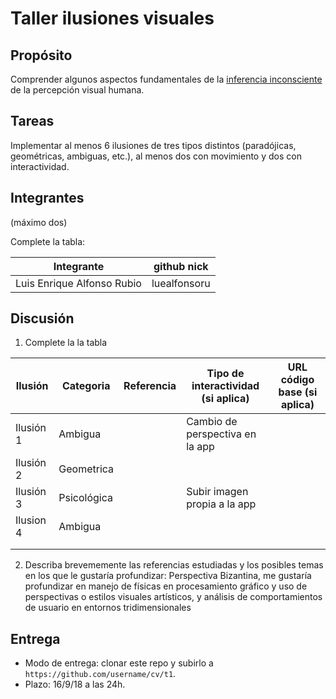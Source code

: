 # Taller ilusiones visuales

## Propósito

Comprender algunos aspectos fundamentales de la [inferencia inconsciente](https://github.com/VisualComputing/Cognitive) de la percepción visual humana.

## Tareas

Implementar al menos 6 ilusiones de tres tipos distintos (paradójicas, geométricas, ambiguas, etc.), al menos dos con movimiento y dos con interactividad.

## Integrantes
(máximo dos)

Complete la tabla:

| Integrante                 |  github nick |
|----------------------------|--------------|
| Luis Enrique Alfonso Rubio | luealfonsoru |

## Discusión

1. Complete la la tabla

| Ilusión | Categoria | Referencia | Tipo de interactividad (si aplica) | URL código base (si aplica) |
|---------|-----------|------------|------------------------------------|-----------------------------|
|Ilusión 1|Ambigua    |            |Cambio de perspectiva en la app     |                             |
|Ilusión 2|Geometrica |            |                                    |                             |
|Ilusión 3|Psicológica|            |Subir imagen propia a la app        |                             |
|Ilusion 4|Ambigua    |            |                                    |                             |
|         |           |            |                                    |                             |
|         |           |            |                                    |                             |

2. Describa brevememente las referencias estudiadas y los posibles temas en los que le gustaría profundizar:
Perspectiva Bizantina, me gustaría profundizar en manejo de físicas en procesamiento gráfico y uso de perspectivas o estilos visuales artísticos, y análisis de comportamientos de usuario en entornos tridimensionales

## Entrega

* Modo de entrega: clonar este repo y subirlo a `https://github.com/username/cv/t1`.
* Plazo: 16/9/18 a las 24h.
